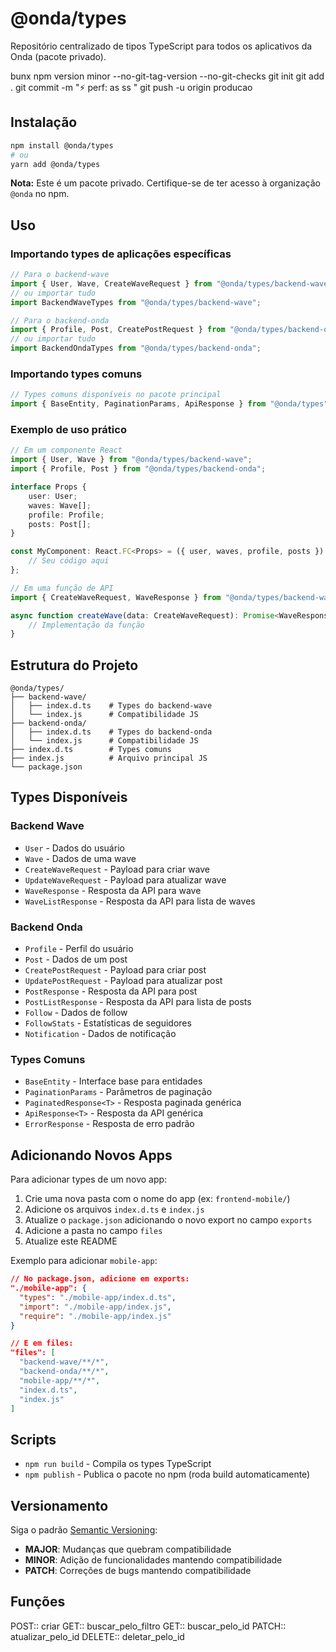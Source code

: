 # @onda/types

Repositório centralizado de tipos TypeScript para todos os aplicativos da Onda (pacote privado).

bunx npm version minor --no-git-tag-version --no-git-checks
git init
git add .
git commit -m "⚡ perf: as ss "
git push -u origin producao

<!-- index.ts
import BackendWorkerFinanceiro from "./backend-wroker-financeiro";
export type t = typeof BackendWorkerFinanceiro; -->

## Instalação

```bash
npm install @onda/types
# ou
yarn add @onda/types
```

**Nota:** Este é um pacote privado. Certifique-se de ter acesso à organização `@onda` no npm.

## Uso

### Importando types de aplicações específicas

```typescript
// Para o backend-wave
import { User, Wave, CreateWaveRequest } from "@onda/types/backend-wave";
// ou importar tudo
import BackendWaveTypes from "@onda/types/backend-wave";

// Para o backend-onda
import { Profile, Post, CreatePostRequest } from "@onda/types/backend-onda";
// ou importar tudo
import BackendOndaTypes from "@onda/types/backend-onda";
```

### Importando types comuns

```typescript
// Types comuns disponíveis no pacote principal
import { BaseEntity, PaginationParams, ApiResponse } from "@onda/types";
```

### Exemplo de uso prático

```typescript
// Em um componente React
import { User, Wave } from "@onda/types/backend-wave";
import { Profile, Post } from "@onda/types/backend-onda";

interface Props {
    user: User;
    waves: Wave[];
    profile: Profile;
    posts: Post[];
}

const MyComponent: React.FC<Props> = ({ user, waves, profile, posts }) => {
    // Seu código aqui
};
```

```typescript
// Em uma função de API
import { CreateWaveRequest, WaveResponse } from "@onda/types/backend-wave";

async function createWave(data: CreateWaveRequest): Promise<WaveResponse> {
    // Implementação da função
}
```

## Estrutura do Projeto

```
@onda/types/
├── backend-wave/
│   ├── index.d.ts    # Types do backend-wave
│   └── index.js      # Compatibilidade JS
├── backend-onda/
│   ├── index.d.ts    # Types do backend-onda
│   └── index.js      # Compatibilidade JS
├── index.d.ts        # Types comuns
├── index.js          # Arquivo principal JS
└── package.json
```

## Types Disponíveis

### Backend Wave

-   `User` - Dados do usuário
-   `Wave` - Dados de uma wave
-   `CreateWaveRequest` - Payload para criar wave
-   `UpdateWaveRequest` - Payload para atualizar wave
-   `WaveResponse` - Resposta da API para wave
-   `WaveListResponse` - Resposta da API para lista de waves

### Backend Onda

-   `Profile` - Perfil do usuário
-   `Post` - Dados de um post
-   `CreatePostRequest` - Payload para criar post
-   `UpdatePostRequest` - Payload para atualizar post
-   `PostResponse` - Resposta da API para post
-   `PostListResponse` - Resposta da API para lista de posts
-   `Follow` - Dados de follow
-   `FollowStats` - Estatísticas de seguidores
-   `Notification` - Dados de notificação

### Types Comuns

-   `BaseEntity` - Interface base para entidades
-   `PaginationParams` - Parâmetros de paginação
-   `PaginatedResponse<T>` - Resposta paginada genérica
-   `ApiResponse<T>` - Resposta da API genérica
-   `ErrorResponse` - Resposta de erro padrão

## Adicionando Novos Apps

Para adicionar types de um novo app:

1. Crie uma nova pasta com o nome do app (ex: `frontend-mobile/`)
2. Adicione os arquivos `index.d.ts` e `index.js`
3. Atualize o `package.json` adicionando o novo export no campo `exports`
4. Adicione a pasta no campo `files`
5. Atualize este README

Exemplo para adicionar `mobile-app`:

```json
// No package.json, adicione em exports:
"./mobile-app": {
  "types": "./mobile-app/index.d.ts",
  "import": "./mobile-app/index.js",
  "require": "./mobile-app/index.js"
}

// E em files:
"files": [
  "backend-wave/**/*",
  "backend-onda/**/*",
  "mobile-app/**/*",
  "index.d.ts",
  "index.js"
]
```

## Scripts

-   `npm run build` - Compila os types TypeScript
-   `npm publish` - Publica o pacote no npm (roda build automaticamente)

## Versionamento

Siga o padrão [Semantic Versioning](https://semver.org/):

-   **MAJOR**: Mudanças que quebram compatibilidade
-   **MINOR**: Adição de funcionalidades mantendo compatibilidade
-   **PATCH**: Correções de bugs mantendo compatibilidade

## Funções

POST:: criar
GET:: buscar_pelo_filtro
GET:: buscar_pelo_id
PATCH:: atualizar_pelo_id
DELETE:: deletar_pelo_id
